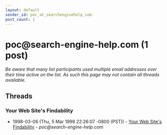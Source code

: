 ```yaml
---
layout: default
sender_id: poc_at_searchenginehelp_com
post_count: 1
---
```


# poc<span>@</span>search-engine-help.com (1 post)

_Be aware that many list participants used multiple email addresses over their time active on the list. As such this page may not contain all threads available._

## Threads

### Your Web Site's Findability
+ 1998-03-06 (Thu, 5 Mar 1998 22:26:07 -0800 (PST)) - [Your Web Site's Findability](/archive/1998/03/94729d7a3bf51802413fba2395d2a5ac474d4f3cf62068e5880500ab0e9e0c43) - _poc@search-engine-help.com_


